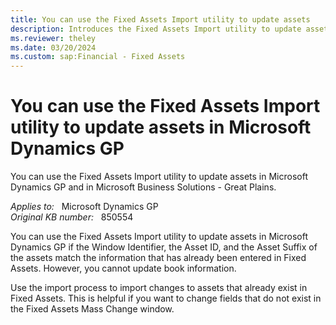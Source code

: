 ```yaml
---
title: You can use the Fixed Assets Import utility to update assets
description: Introduces the Fixed Assets Import utility to update assets in Microsoft Dynamics GP.
ms.reviewer: theley
ms.date: 03/20/2024
ms.custom: sap:Financial - Fixed Assets
---
```

# You can use the Fixed Assets Import utility to update assets in Microsoft Dynamics GP

You can use the Fixed Assets Import utility to update assets in Microsoft Dynamics GP and in Microsoft Business Solutions - Great Plains.

_Applies to:_ &nbsp; Microsoft Dynamics GP  
_Original KB number:_ &nbsp; 850554

You can use the Fixed Assets Import utility to update assets in Microsoft Dynamics GP if the Window Identifier, the Asset ID, and the Asset Suffix of the assets match the information that has already been entered in Fixed Assets. However, you cannot update book information.

Use the import process to import changes to assets that already exist in Fixed Assets. This is helpful if you want to change fields that do not exist in the Fixed Assets Mass Change window.
